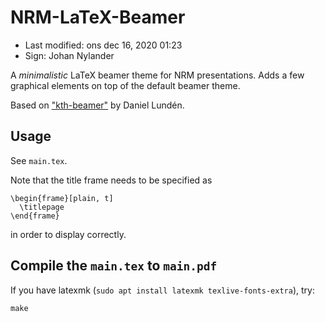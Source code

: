 # NRM-LaTeX-Beamer

- Last modified: ons dec 16, 2020  01:23
- Sign: Johan Nylander

A *minimalistic* LaTeX beamer theme for NRM presentations.
Adds a few graphical elements on top of the default beamer theme.

Based on ["kth-beamer"](https://github.com/dlunde/kth-beamer) by Daniel Lundén.

## Usage

See `main.tex`.

Note that the title frame needs to be specified as

```
\begin{frame}[plain, t]
  \titlepage
\end{frame}
```

in order to display correctly.


## Compile the `main.tex` to `main.pdf`

If you have latexmk (`sudo apt install latexmk texlive-fonts-extra`), try:

    make


